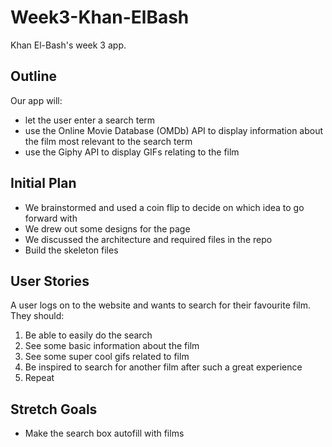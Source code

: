 # Week3-Khan-ElBash

Khan El-Bash's week 3 app.

## Outline
Our app will:
- let the user enter a search term
- use the Online Movie Database (OMDb) API to display information about the film most relevant to the search term
- use the Giphy API to display GIFs relating to the film

## Initial Plan
- We brainstormed and used a coin flip to decide on which idea to go forward with
- We drew out some designs for the page
- We discussed the architecture and required files in the repo
- Build the skeleton files

## User Stories
A user logs on to the website and wants to search for their favourite film. They should:
1. Be able to easily do the search
2. See some basic information about the film
3. See some super cool gifs related to film
4. Be inspired to search for another film after such a great experience
5. Repeat

## Stretch Goals
- Make the search box autofill with films
